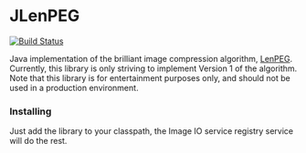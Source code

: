 # JLenPEG
[![Build Status](https://travis-ci.org/jjcard/JLenPEG.svg?branch=master)](https://travis-ci.org/jjcard/JLenPEG)

Java implementation of the brilliant image compression algorithm, [LenPEG](http://www.dangermouse.net/esoteric/lenpeg.html).
Currently, this library is only striving to implement Version 1 of the algorithm.
Note that this library is for entertainment purposes only, and should not be used in a production environment.



### Installing
Just add the library to your classpath, the Image IO service registry service will do the rest.

